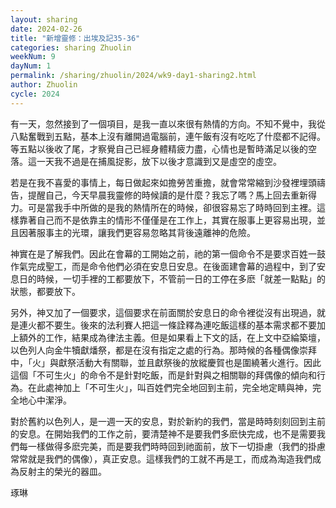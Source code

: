 ```yaml
---
layout: sharing
date: 2024-02-26
title: "新增靈修：出埃及記35-36"
categories: sharing Zhuolin
weekNum: 9
dayNum: 1
permalink: /sharing/zhuolin/2024/wk9-day1-sharing2.html
author: Zhuolin
cycle: 2024
---  
```


有一天，忽然接到了一個項目，是我一直以來很有熱情的方向。不知不覺中，我從八點奮戰到五點，基本上沒有離開過電腦前，連午飯有沒有吃吃了什麼都不記得。等五點以後收了尾，才察覺自己已經身體精疲力盡，心情也是暫時滿足以後的空落。這一天我不過是在捕風捉影，放下以後才意識到又是虛空的虛空。

若是在我不喜愛的事情上，每日做起來如擔勞苦重擔，就會常常縮到沙發裡埋頭禱告，提醒自己，今天早晨我靈修的時候讀的是什麼？我忘了嗎？馬上回去重新得力。可是當我手中所做的是我的熱情所在的時候，卻很容易忘了時時回到主裡。這樣靠著自己而不是依靠主的情形不僅僅是在工作上，其實在服事上更容易出現，並且因著服事主的光環，讓我們更容易忽略其背後遠離神的危險。

神實在是了解我們。因此在會幕的工開始之前，祂的第一個命令不是要求百姓一鼓作氣完成聖工，而是命令他們必須在安息日安息。在後面建會幕的過程中，到了安息日的時候，一切手裡的工都要放下，不管前一日的工停在多麽「就差一點點」的狀態，都要放下。

另外，神又加了一個要求，這個要求在前面關於安息日的命令裡從沒有出現過，就是連火都不要生。後來的法利賽人把這一條詮釋為連吃飯這樣的基本需求都不要加上額外的工作，結果成為律法主義。但是如果看上下文的話，在上文中亞綸築壇，以色列人向金牛犢獻燔祭，都是在沒有指定之處的行為。那時候的各種偶像崇拜中，「火」與獻祭活動大有關聯，並且獻祭後的放縱慶賀也是圍繞著火進行。因此這個「不可生火」的命令不是針對吃飯，而是針對與之相關聯的拜偶像的傾向和行為。在此處神加上「不可生火」，叫百姓們完全地回到主前，完全地定睛與神，完全地心中潔淨。

對於舊約以色列人，是一週一天的安息，對於新約的我們，當是時時刻刻回到主前的安息。在開始我們的工作之前，要清楚神不是要我們多麽快完成，也不是需要我們每一樣做得多麽完美，而是要我們時時回到祂面前，放下一切掛慮（我們的掛慮常常就是我們的偶像），真正安息。這樣我們的工就不再是工，而成為淘造我們成為反射主的榮光的器皿。

琢琳
